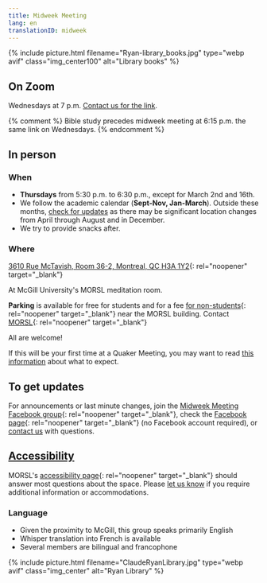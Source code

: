 ```yaml
---
title: Midweek Meeting
lang: en
translationID: midweek
---
```

{% include picture.html filename="Ryan-library_books.jpg" type="webp avif" class="img_center100" alt="Library books" %}

## On Zoom
Wednesdays at 7 p.m. [Contact us for the link](/contact).

{% comment %}
Bible study precedes midweek meeting at 6:15 p.m. the same link on Wednesdays.
{% endcomment %}
## In person
### When
* **Thursdays** from 5:30 p.m. to 6:30 p.m., except for March 2nd and 16th.
* We follow the academic calendar (**Sept-Nov, Jan-March**). Outside these months, [check for updates](#updates) as there may be significant location changes from April through August and in December. 
* We try to provide snacks after.

### Where
[3610 Rue McTavish, Room 36-2, Montreal, QC H3A 1Y2](https://goo.gl/maps/6QyVQiftuDDFoDVZ9){: rel="noopener" target="_blank"}

At McGill University's MORSL meditation room.

**Parking** is available for free for students and for a fee [for non-students](https://www.mcgill.ca/transport/parking/downtown/visitors){: rel="noopener" target="_blank"} near the MORSL building. Contact [MORSL](https://www.mcgill.ca/morsl/about/contact){: rel="noopener" target="_blank"}

All are welcome!

If this will be your first time at a Quaker Meeting, you may want to read [this information](/about) about what to expect.

## To get updates <span class="stanchor"><a name="updates"></a></span>
For announcements or last minute changes, join the [Midweek Meeting Facebook group](https://www.facebook.com/groups/mtlmidweek){: rel="noopener" target="_blank"}, check the [Facebook page](https://www.facebook.com/MontrealQuakers){: rel="noopener" target="_blank"} (no Facebook account required), or [contact us](/contact) with questions.

## [Accessibility](/accessibility) <span class="stanchor"><a name="accessibility"></a></span>
MORSL's [accessibility page](https://www.mcgill.ca/morsl/about/contact/accessibility){: rel="noopener" target="_blank"} should answer most questions about the space. Please [let us know](/contact) if you require additional information or accommodations.

### Language

* Given the proximity to McGill, this group speaks primarily English
* Whisper translation into French is available
* Several members are bilingual and francophone

{% include picture.html filename="ClaudeRyanLibrary.jpg" type="webp avif" class="img_center" alt="Ryan Library" %}
